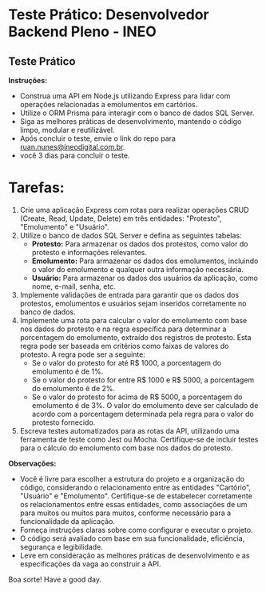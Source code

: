 # Teste Prático: Desenvolvedor Backend Pleno - INEO

## Teste Prático

**Instruções:**

- Construa uma API em Node.js utilizando Express para lidar com operações relacionadas a emolumentos em cartórios.
- Utilize o ORM Prisma para interagir com o banco de dados SQL Server.
- Siga as melhores práticas de desenvolvimento, mantendo o código limpo, modular e reutilizável.
- Após concluir o teste, envie o link do repo para ruan.nunes@ineodigital.com.br.
- você 3 dias para concluir o teste.

# Tarefas:

1. Crie uma aplicação Express com rotas para realizar operações CRUD (Create, Read, Update, Delete) em três entidades: "Protesto", "Emolumento" e "Usuário".
2. Utilize o banco de dados SQL Server e defina as seguintes tabelas:
   - **Protesto:** Para armazenar os dados dos protestos, como valor do protesto e informações relevantes.
   - **Emolumento:** Para armazenar os dados dos emolumentos, incluindo o valor do emolumento e qualquer outra informação necessária.
   - **Usuário:** Para armazenar os dados dos usuários da aplicação, como nome, e-mail, senha, etc.
3. Implemente validações de entrada para garantir que os dados dos protestos, emolumentos e usuários sejam inseridos corretamente no banco de dados.
4. Implemente uma rota para calcular o valor do emolumento com base nos dados do protesto e na regra específica para determinar a porcentagem do emolumento, extraído dos registros de protesto. Esta regra pode ser baseada em critérios como faixas de valores do protesto. A regra pode ser a seguinte:
   - Se o valor do protesto for até R$ 1000, a porcentagem do emolumento é de 1%.
   - Se o valor do protesto for entre R$ 1000 e R$ 5000, a porcentagem do emolumento é de 2%.
   - Se o valor do protesto for acima de R$ 5000, a porcentagem do emolumento é de 3%.
     O valor do emolumento deve ser calculado de acordo com a porcentagem determinada pela regra para o valor do protesto fornecido.
5. Escreva testes automatizados para as rotas da API, utilizando uma ferramenta de teste como Jest ou Mocha. Certifique-se de incluir testes para o cálculo do emolumento com base nos dados do protesto.

**Observações:**

- Você é livre para escolher a estrutura do projeto e a organização do código, considerando o relacionamento entre as entidades "Cartório", "Usuário" e "Emolumento". Certifique-se de estabelecer corretamente os relacionamentos entre essas entidades, como associações de um para muitos ou muitos para muitos, conforme necessário para a funcionalidade da aplicação.
- Forneça instruções claras sobre como configurar e executar o projeto.
- O código será avaliado com base em sua funcionalidade, eficiência, segurança e legibilidade.
- Leve em consideração as melhores práticas de desenvolvimento e as especificações da vaga ao construir a API.

Boa sorte! Have a good day.
